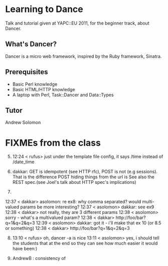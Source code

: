 Learning to Dance
=================

Talk and tutorial given at YAPC::EU 2011, for the beginner track, about Dancer.

What's Dancer?
--------------

Dancer is a micro web framework, inspired by the Ruby framework, Sinatra.

Prerequisites
-------------

* Basic Perl knowledge
* Basic HTML/HTTP knowledge
* A laptop with Perl, Task::Dancer and Data::Types

Tutor
-----

Andrew Solomon

FIXMEs from the class
===================





5. 12:24 < rufus> just under the template file config, it says /time instead of 
               /date_time


6. dakkar: GET is idempotent (see HTTP rfc), POST is not (e.g sessions). 
That is the difference
POST hiding things from the url is 
See also the REST spec.(see Joel's talk about HTTP spec's implications)

7. 
12:37 < dakkar> asolomon: re ex8: why comma separated? would multi-valued 
                params be more interesting?
12:37 < asolomon> dakkar: see ex9
12:38 < dakkar> not really, they are 3 different params
12:38 < asolomon> sorry - what's a multivalued param?
12:38 < dakkar>  http://foo/bar?q=1&q=2&q=3
12:39 < asolomon> dakkar: got it - i'll make that ex 10 (or 8.5 or something)
12:38 < dakkar>  http://foo/bar?q=1&q=2&q=3


8.  13:10 < rufus> oh, dancer -a is nice
13:11 < asolomon> yes, i should tell the students that at the end so they can 
                  see how much easier it would have been:)

9. AndrewB : consistency of 
